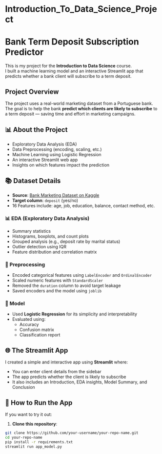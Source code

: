 # Introduction_To_Data_Science_Project
# Bank Term Deposit Subscription Predictor
 
This is my project for the **Introduction to Data Science** course.  
I built a machine learning model and an interactive Streamlit app that predicts whether a bank client will subscribe to a term deposit.

## Project Overview

The project uses a real-world marketing dataset from a Portuguese bank.  
The goal is to help the bank **predict which clients are likely to subscribe** to a term deposit — saving time and effort in marketing campaigns.

## 📊 About the Project

-  Exploratory Data Analysis (EDA)
-  Data Preprocessing (encoding, scaling, etc.)
-  Machine Learning using Logistic Regression
-  An interactive Streamlit web app
-  Insights on which features impact the prediction

## 📚 Dataset Details

-  **Source**: [Bank Marketing Dataset on Kaggle](https://www.kaggle.com/datasets/janiobachmann/bank-marketing-dataset)
-  **Target column**: `deposit` (yes/no)
-  16 Features include: age, job, education, balance, contact method, etc.

### 📊 EDA (Exploratory Data Analysis)
- Summary statistics
- Histograms, boxplots, and count plots
- Grouped analysis (e.g., deposit rate by marital status)
- Outlier detection using IQR
- Feature distribution and correlation matrix

### 🔄 Preprocessing
- Encoded categorical features using `LabelEncoder` and `OrdinalEncoder`
- Scaled numeric features with `StandardScaler`
- Removed the `duration` column to avoid target leakage 
- Saved encoders and the model using `joblib`

### 🧠 Model
- Used **Logistic Regression** for its simplicity and interpretability
- Evaluated using:
  - Accuracy
  - Confusion matrix
  - Classification report

## 🌐 The Streamlit App

I created a simple and interactive app using **Streamlit** where:
- You can enter client details from the sidebar
- The app predicts whether the client is likely to subscribe
- It also includes an Introduction, EDA insights, Model Summary, and Conclusion

## 🚀 How to Run the App

If you want to try it out:

1. **Clone this repository**:
```bash
git clone https://github.com/your-username/your-repo-name.git
cd your-repo-name
pip install -r requirements.txt
streamlit run app_model.py
